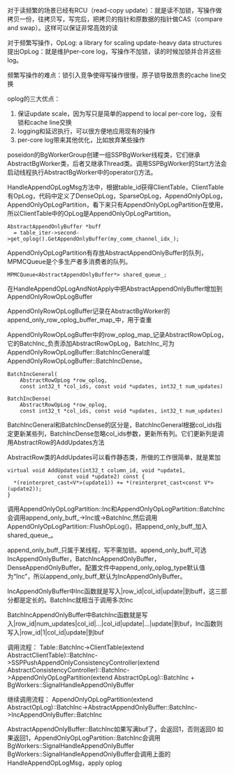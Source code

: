 对于读频繁的场景已经有RCU（read-copy update）：就是读不加锁，写操作做拷贝一份，往拷贝写，写完后，把拷贝的指针和原数据的指针做CAS（compare and swap）。这样可以保证非常高效的读

对于频繁写操作，OpLog: a library for scaling update-heavy data structures 提出OpLog：就是维护per-core log，写操作不加锁，读的时候加锁并合并这些log。

频繁写操作的难点：锁引入竞争使得写操作很慢，原子锁导致昂贵的cache line交换

oplog的三大优点：
1. 保证update scale，因为写只是简单的append to local per-core log，没有锁和cache line交换
2. logging和延迟执行，可以很方便地应用现有的操作
3. per-core log带来其他优化，比如放弃某些操作

poseidon的BgWorkerGroup创建一组SSPBgWorker线程类，它们继承AbstractBgWorker类，后者又继承Thread类。调用SSPBgWorker的Start方法会启动线程执行AbstractBgWorker中的operator()方法。


HandleAppendOpLogMsg方法中，根据table_id获得ClientTable，ClientTable有OpLog，代码中定义了DenseOpLog，SparseOpLog，AppendOnlyOpLog，AppendOnlyOpLogPartition，看下来只有AppendOnlyOpLogPartition在使用，所以ClientTable中的OpLog是AppendOnlyOpLogPartition。

	AbstractAppendOnlyBuffer *buff
      = table_iter->second->get_oplog().GetAppendOnlyBuffer(my_comm_channel_idx_);


AppendOnlyOpLogPartition有存放AbstractAppendOnlyBuffer的队列，MPMCQueue是个多生产者多消费者的队列。

	MPMCQueue<AbstractAppendOnlyBuffer*> shared_queue_;

在HandleAppendOpLogAndNotApply中把AbstractAppendOnlyBuffer增加到AppendOnlyRowOpLogBuffer

AppendOnlyRowOpLogBuffer记录在AbstractBgWorker的append_only_row_oplog_buffer_map_中，用于查重

AppendOnlyRowOpLogBuffer中的row_oplog_map_记录AbstractRowOpLog，它的BatchInc_负责添加AbstractRowOpLog，BatchInc_可为AppendOnlyRowOpLogBuffer::BatchIncGeneral或AppendOnlyRowOpLogBuffer::BatchIncDense。

	BatchIncGeneral(
	    AbstractRowOpLog *row_oplog,
	    const int32_t *col_ids, const void *updates, int32_t num_updates)
	
	BatchIncDense(
	    AbstractRowOpLog *row_oplog,
	    const int32_t *col_ids, const void *updates, int32_t num_updates)

BatchIncGeneral和BatchIncDense的区分是，BatchIncGeneral根据col_ids指定更新某些列，BatchIncDense忽略col_ids参数，更新所有列。它们更新列是调用AbstractRow的AddUpdates方法


AbstractRow类的AddUpdates可以看作静态类，所做的工作很简单，就是累加

	virtual void AddUpdates(int32_t column_id, void *update1,
	                const void *update2) const {
	  *(reinterpret_cast<V*>(update1)) += *(reinterpret_cast<const V*>(update2));
	}

调用AppendOnlyOpLogPartition::Inc和AppendOnlyOpLogPartition::BatchInc会调用append_only_buff_->Inc或->BatchInc,然后调用AppendOnlyOpLogPartition::FlushOpLog()，把append_only_buff_加入shared_queue_。

append_only_buff_只属于某线程，写不需加锁。append_only_buff_可选IncAppendOnlyBuffer，BatchIncAppendOnlyBuffer， DenseAppendOnlyBuffer。配置文件中append_only_oplog_type默认值为“Inc”，所以append_only_buff_默认为IncAppendOnlyBuffer。

IncAppendOnlyBuffer中Inc函数就是写入|row_id|col_id|update|到buff，这三部分都是定长的。BatchInc就相当于调用多次Inc

BatchIncAppendOnlyBuffer中BatchInc函数就是写入|row_id|num_updates|col_id|...|col_id|update|...|update|到buf，Inc函数则写入|row_id|1|col_id|update|到buf

调用流程：
Table::BatchInc->ClientTable(extend AbstractClientTable)::BatchInc->SSPPushAppendOnlyConsistencyController(extend AbstractConsistencyController)::BatchInc->AppendOnlyOpLogPartition(extend AbstractOpLog)::BatchInc + BgWorkers::SignalHandleAppendOnlyBuffer


继续调用流程：
AppendOnlyOpLogPartition(extend AbstractOpLog)::BatchInc->AbstractAppendOnlyBuffer::BatchInc->IncAppendOnlyBuffer::BatchInc

AbstractAppendOnlyBuffer::BatchInc如果写满buf了，会返回1，否则返回0
如果返回1，AppendOnlyOpLogPartition::BatchInc会调用BgWorkers::SignalHandleAppendOnlyBuffer
BgWorkers::SignalHandleAppendOnlyBuffer会调用上面的HandleAppendOpLogMsg，apply oplog

